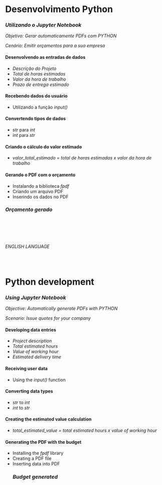 # Desenvolvimento Python
   ### _Utilizando o Jupyter Notebook_

   _*Objetivo: Gerar automaticamente PDFs com PYTHON*_
 
   _*Cenário: Emitir orçamentos para a sua empresa*_

#### Desenvolvendo as entradas de dados
- _Descrição do Projeto_   
- _Total de horas estimadas_
- _Valor da hora de trabalho_ 
- _Prazo de entrega estimado_ 
   
#### Recebendo dados do usuário 
- Utilizando a função _input()_
   
#### Convertendo tipos de dados
-  _str_ para _int_
- _int_ para _str_
   
#### Criando  o cálculo do valor estimado
- _valor_total_estimado = total de horas estimadas x valor da hora de trabalho_

#### Gerando o PDF com o orçamento
- Instalando a biblioteca _fpdf_
- Criando um arquivo PDF
- Inserindo os dados no PDF
 ### *Orçamento gerado*
 
<br>
<br>
<br>
<br>


_ENGLISH LANGUAGE_

<br>
<br>

# Python development
 ### _Using Jupyter Notebook_

 _*Objective: Automatically generate PDFs with PYTHON*_
 
 _*Scenario: Issue quotes for your company*_

#### Developing data entries
- _Project description_
- _Total estimated hours_
- _Value of working hour_
- _Estimated delivery time_
   
#### Receiving user data
- Using the _input()_ function
   
#### Converting data types
- _str_ to _int_
- _int_ to _str_
   
#### Creating the estimated value calculation
- _total_estimated_value = total estimated hours x value of working hour_

#### Generating the PDF with the budget
- Installing the _fpdf_ library
- Creating a PDF file
- Inserting data into PDF
  ### *Budget generated*
